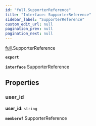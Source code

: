 ```yaml
---
id: "full.SupporterReference"
title: "Interface: SupporterReference"
sidebar_label: "SupporterReference"
custom_edit_url: null
pagination_prev: null
pagination_next: null
---
```


[full](../namespaces/full.md).SupporterReference

**`export`**

**`interface`** SupporterReference

## Properties

### user\_id

 **user\_id**: `string`

**`memberof`** SupporterReference
